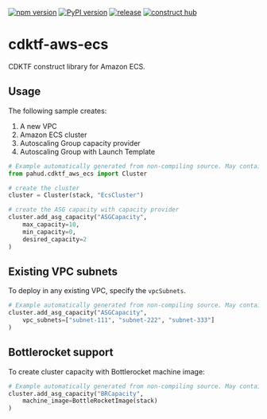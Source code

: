 [![npm version](https://badge.fury.io/js/@pahud%2Fcdktf-aws-ecs.svg)](https://badge.fury.io/js/@pahud%2Fcdktf-aws-ecs)
[![PyPI version](https://badge.fury.io/py/pahud-cdktf-aws-ecs.svg)](https://badge.fury.io/py/pahud-cdktf-aws-ecs)
[![release](https://github.com/pahud/cdktf-aws-ecs/actions/workflows/release.yml/badge.svg)](https://github.com/pahud/cdktf-aws-ecs/actions/workflows/release.yml)
[![construct hub](https://img.shields.io/badge/Construct%20Hub-available-blue)](https://constructs.dev/packages/@pahud/cdktf-aws-ecs)

# cdktf-aws-ecs

CDKTF construct library for Amazon ECS.

## Usage

The following sample creates:

1. A new VPC
2. Amazon ECS cluster
3. Autoscaling Group capacity provider
4. Autoscaling Group with Launch Template

```python
# Example automatically generated from non-compiling source. May contain errors.
from pahud.cdktf_aws_ecs import Cluster

# create the cluster
cluster = Cluster(stack, "EcsCluster")

# create the ASG capacity with capacity provider
cluster.add_asg_capacity("ASGCapacity",
    max_capacity=10,
    min_capacity=0,
    desired_capacity=2
)
```

## Existing VPC subnets

To deploy in any existing VPC, specify the `vpcSubnets`.

```python
# Example automatically generated from non-compiling source. May contain errors.
cluster.add_asg_capacity("ASGCapacity",
    vpc_subnets=["subnet-111", "subnet-222", "subnet-333"]
)
```

## Bottlerocket support

To create cluster capacity with Bottlerocket machine image:

```python
# Example automatically generated from non-compiling source. May contain errors.
cluster.add_asg_capacity("BRCapacity",
    machine_image=BottleRocketImage(stack)
)
```
